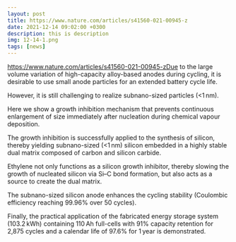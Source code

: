 ```yaml
---
layout: post
title: https://www.nature.com/articles/s41560-021-00945-z
date: 2021-12-14 09:02:00 +0300
description: this is description
img: 12-14-1.png
tags: [news]
---
```


https://www.nature.com/articles/s41560-021-00945-zDue to the large volume variation of high-capacity alloy-based anodes during cycling, it is desirable to use small anode particles for an extended battery cycle life.

However, it is still challenging to realize subnano-sized particles (<1 nm).

Here we show a growth inhibition mechanism that prevents continuous enlargement of size immediately after nucleation during chemical vapour deposition.

The growth inhibition is successfully applied to the synthesis of silicon, thereby yielding subnano-sized (<1 nm) silicon embedded in a highly stable dual matrix composed of carbon and silicon carbide.

Ethylene not only functions as a silicon growth inhibitor, thereby slowing the growth of nucleated silicon via Si–C bond formation, but also acts as a source to create the dual matrix.

The subnano-sized silicon anode enhances the cycling stability (Coulombic efficiency reaching 99.96% over 50 cycles).

Finally, the practical application of the fabricated energy storage system (103.2 kWh) containing 110 Ah full-cells with 91% capacity retention for 2,875 cycles and a calendar life of 97.6% for 1 year is demonstrated.